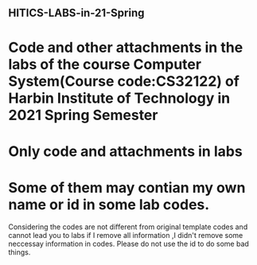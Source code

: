 ## HITICS-LABS-in-21-Spring
# Code and other attachments in the labs of the course Computer System(Course code:CS32122)  of Harbin Institute of Technology in 2021 Spring Semester

# Only code and attachments in labs
# Some of them may contian my own name or id in some lab codes.
Considering the codes are not different from original template codes and cannot lead you to labs if I remove all information ,I didn't remove some neccessay information in codes.
Please do not use the id to do some bad things. 
